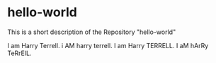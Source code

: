 hello-world
===========

This is a short description of the Repository "hello-world"

I am Harry Terrell.  i AM harry terrell.  I am Harry TERRELL. I aM hArRy TeRrElL.
